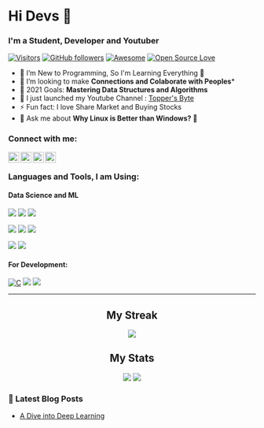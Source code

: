 <h1 align="left"> Hi Devs 👋 </h1>

### I'm a Student, Developer and Youtuber

[![Visitors](https://komarev.com/ghpvc/?username=kesavan-raman&label=Profile%20views&color=0e75b6&style=flat)](https://github.com/Kesavan-Raman)
[![GitHub followers](https://img.shields.io/github/followers/kesavan-raman.svg?style=social&label=Follow)](https://github.com/Kesavan-Raman?tab=followers)
[![Awesome](https://cdn.rawgit.com/sindresorhus/awesome/d7305f38d29fed78fa85652e3a63e154dd8e8829/media/badge.svg)](https://github.com/Kesavan-Raman)
[![Open Source Love](https://badges.frapsoft.com/os/v2/open-source.svg?v=103)](https://github.com/Kesavan-Raman)

- 🌱 I’m New to Programming, So I'm Learning Everything 🤣
- 👯 I’m looking to make **Connections and Colaborate with Peoples***
- 🥅 2021 Goals: **Mastering Data Structures and Algorithms**
- 🔭 I just launched my Youtube Channel : [Topper's Byte](https://www.youtube.com/c/ToppersByte/featured)
- ⚡ Fun fact: I love Share Market and Buying Stocks
- 💬 Ask me about **Why Linux is Better than Windows? 🤣**


### Connect with me:

[<img align="left" alt="codeSTACKr | YouTube" width="22px" src="https://cdn.jsdelivr.net/npm/simple-icons@v3/icons/youtube.svg" />][youtube]
[<img align="left" alt="codeSTACKr | Twitter" width="22px" src="https://cdn.jsdelivr.net/npm/simple-icons@v3/icons/twitter.svg" />][twitter]
[<img align="left" alt="codeSTACKr | LinkedIn" width="22px" src="https://cdn.jsdelivr.net/npm/simple-icons@v3/icons/linkedin.svg" />][linkedin]
[<img align="left" alt="codeSTACKr | Instagram" width="22px" src="https://cdn.jsdelivr.net/npm/simple-icons@v3/icons/instagram.svg" />][instagram]

<br />

### Languages and Tools, I am Using:
#### Data Science and ML

<a><img src="https://img.shields.io/badge/python%20-%2314354C.svg?&style=for-the-badge&logo=python&logoColor=yellow"/></a>
<a><img src="https://img.shields.io/badge/NumPy%20-%23013243.svg?&style=for-the-badge&logo=NumPy&logoColor=0ff"/></a>
<a><img src="https://img.shields.io/badge/Pandas%20-%23150458.svg?&style=for-the-badge&logo=Pandas&logoColor=white"/></a>

<a><img src="https://img.shields.io/badge/Matplotlib%20-%2311557c.svg?&style=for-the-badge&logo=Matplotlib&logoColor=white"/></a>
<a><img src="https://img.shields.io/badge/Seaborn%20-%2314354C.svg?&style=for-the-badge&logo=Seaborn&logoColor=white"/></a>
<a><img src="https://img.shields.io/badge/PyTorch%20-%239932CC.svg?&style=for-the-badge&logo=PyTorch&logoColor=red"/></a>

<a><img src="https://img.shields.io/badge/TensorFlow%20-%23FF6F00.svg?&style=for-the-badge&logo=TensorFlow&logoColor=white" /></a>
<a><img src="https://img.shields.io/badge/Keras%20-%23FFFFF0.svg?&style=for-the-badge&logo=Keras&logoColor=red"/></a>
</br>


#### For Development:

[![C](https://img.shields.io/badge/C%20-%23808080.svg?&style=for-the-badge&logo=C)](https://github.com/adamalston?tab=repositories&q=&type=&language=c)
<a><img src="https://img.shields.io/badge/C++%20-%239c9c9c.svg?&style=for-the-badge&logo=c%2b%2b&logoColor=00599C"/></a>
<a><img src="https://img.shields.io/badge/Java%20-%23D00000.svg?&style=for-the-badge&logo=Java&logoColor=white"/></a>

---

<h2 align="center"> My Streak </h3>

<p align = "center">
<img src = "https://github-readme-streak-stats.herokuapp.com/?user=kesavan-raman&line_height=30&">
</p>


<h2 align="center"> My Stats </h3>

<p align = "center">
<img src = "https://github-readme-stats.vercel.app/api?username=kesavan-raman&show_icons=true&locale=en">
<img src="https://github-readme-stats.vercel.app/api/top-langs?username=kesavan-raman&show_icons=true&locale=en&layout=compact&line_height=30&">
</p>

### 📕 Latest Blog Posts

<!-- BLOG-POST-LIST:START -->
- [A Dive into Deep Learning](https://dockship.io/articles/5fe404655a4490141dab0f4c/a-dive-into-deep-learning)
<!-- BLOG-POST-LIST:END -->


</details>

[twitter]: https://twitter.com/BuddyKesa
[youtube]: https://www.youtube.com/c/ToppersByte
[instagram]: https://www.instagram.com/r_kesavan__/
[linkedin]: https://www.linkedin.com/in/kesavan-raman-b76734173/
